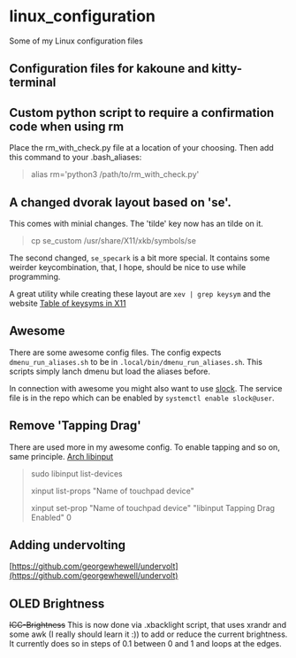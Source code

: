 # linux_configuration
Some of my Linux configuration files

## Configuration files for kakoune and kitty-terminal

## Custom python script to require a confirmation code when using rm
Place the rm_with_check.py file at a location of your choosing. Then add this command to your .bash_aliases:

> alias rm='python3 /path/to/rm_with_check.py'

## A changed dvorak layout based on 'se'. 
This comes with minial changes. The 'tilde' key now has an tilde on it. 
> cp se_custom /usr/share/X11/xkb/symbols/se

The second changed, `se_specark` is a bit more special. It contains some weirder keycombination, that, I hope, should be nice to use while programming. 

A great utility while creating these layout are `xev | grep keysym` and the website [Table of keysyms in X11](https://www.oreilly.com/library/view/xlib-reference-manual/9780937175262/16_appendix-h.html)

## Awesome
There are some awesome config files. 
The config expects `dmenu_run_aliases.sh` to be in `.local/bin/dmenu_run_aliases.sh`. This scripts simply lanch dmenu but load the aliases before.

In connection with awesome you might also want to use [slock](https://tools.suckless.org/slock/). The service file is in the repo which can be enabled by `systemctl enable slock@user`.

## Remove 'Tapping Drag'
There are used more in my awesome config. To enable tapping and so on, same principle. 
[Arch libinput](https://wiki.archlinux.org/index.php/Libinput)
> sudo libinput list-devices
> 
> xinput list-props "Name of touchpad device"
> 
> xinput set-prop "Name of touchpad device" "libinput Tapping Drag Enabled" 0
> 

## Adding undervolting
[https://github.com/georgewhewell/undervolt](https://github.com/georgewhewell/undervolt)

## OLED Brightness
~~ICC-Brightness~~
This is now done via .xbacklight script, that uses xrandr and some awk (I really should learn it :)) to add or reduce the current brightness.
It currently does so in steps of 0.1 between 0 and 1 and loops at the edges. 
